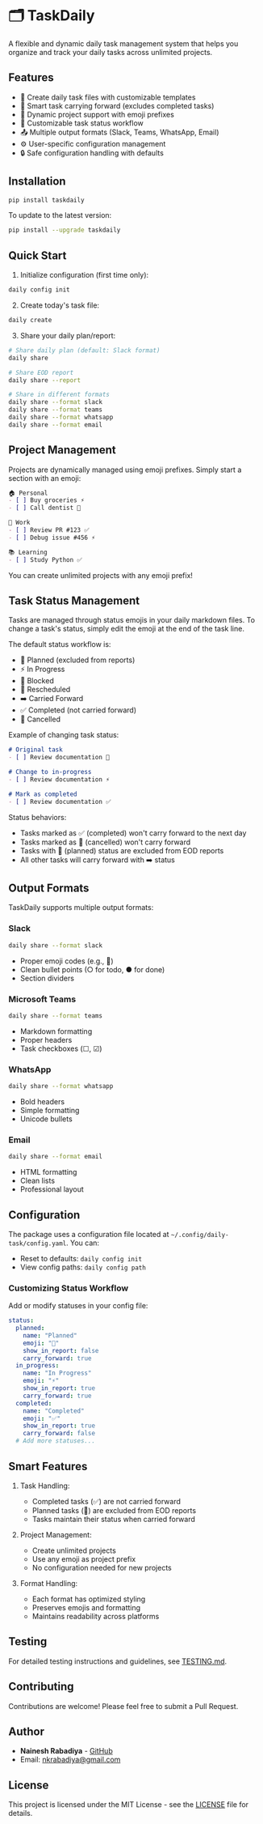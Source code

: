 # 🗂️ TaskDaily

A flexible and dynamic daily task management system that helps you organize and track your daily tasks across unlimited projects.

## Features

- 📝 Create daily task files with customizable templates
- 🔄 Smart task carrying forward (excludes completed tasks)
- 🎯 Dynamic project support with emoji prefixes
- 🎨 Customizable task status workflow
- 📤 Multiple output formats (Slack, Teams, WhatsApp, Email)
- ⚙️ User-specific configuration management
- 🔒 Safe configuration handling with defaults

## Installation

```bash
pip install taskdaily
```

To update to the latest version:
```bash
pip install --upgrade taskdaily
```

## Quick Start

1. Initialize configuration (first time only):
```bash
daily config init
```

2. Create today's task file:
```bash
daily create
```

3. Share your daily plan/report:
```bash
# Share daily plan (default: Slack format)
daily share

# Share EOD report
daily share --report

# Share in different formats
daily share --format slack
daily share --format teams
daily share --format whatsapp
daily share --format email
```

## Project Management

Projects are dynamically managed using emoji prefixes. Simply start a section with an emoji:

```markdown
🏠 Personal
- [ ] Buy groceries ⚡
- [ ] Call dentist 🚧

💼 Work
- [ ] Review PR #123 ✅
- [ ] Debug issue #456 ⚡

📚 Learning
- [ ] Study Python ✅
```

You can create unlimited projects with any emoji prefix!

## Task Status Management

Tasks are managed through status emojis in your daily markdown files. To change a task's status, simply edit the emoji at the end of the task line.

The default status workflow is:
- 📝 Planned (excluded from reports)
- ⚡ In Progress
- 🚧 Blocked
- 📅 Rescheduled
- ➡️ Carried Forward
- ✅ Completed (not carried forward)
- 🚫 Cancelled

Example of changing task status:
```markdown
# Original task
- [ ] Review documentation 📝

# Change to in-progress
- [ ] Review documentation ⚡

# Mark as completed
- [ ] Review documentation ✅
```

Status behaviors:
- Tasks marked as ✅ (completed) won't carry forward to the next day
- Tasks marked as 🚫 (cancelled) won't carry forward
- Tasks with 📝 (planned) status are excluded from EOD reports
- All other tasks will carry forward with ➡️ status

## Output Formats

TaskDaily supports multiple output formats:

### Slack
```bash
daily share --format slack
```
- Proper emoji codes (e.g., :memo:)
- Clean bullet points (○ for todo, ● for done)
- Section dividers

### Microsoft Teams
```bash
daily share --format teams
```
- Markdown formatting
- Proper headers
- Task checkboxes (☐, ☑)

### WhatsApp
```bash
daily share --format whatsapp
```
- Bold headers
- Simple formatting
- Unicode bullets

### Email
```bash
daily share --format email
```
- HTML formatting
- Clean lists
- Professional layout

## Configuration

The package uses a configuration file located at `~/.config/daily-task/config.yaml`. You can:

- Reset to defaults: `daily config init`
- View config paths: `daily config path`

### Customizing Status Workflow

Add or modify statuses in your config file:
```yaml
status:
  planned:
    name: "Planned"
    emoji: "📝"
    show_in_report: false
    carry_forward: true
  in_progress:
    name: "In Progress"
    emoji: "⚡"
    show_in_report: true
    carry_forward: true
  completed:
    name: "Completed"
    emoji: "✅"
    show_in_report: true
    carry_forward: false
  # Add more statuses...
```

## Smart Features

1. Task Handling:
   - Completed tasks (✅) are not carried forward
   - Planned tasks (📝) are excluded from EOD reports
   - Tasks maintain their status when carried forward

2. Project Management:
   - Create unlimited projects
   - Use any emoji as project prefix
   - No configuration needed for new projects

3. Format Handling:
   - Each format has optimized styling
   - Preserves emojis and formatting
   - Maintains readability across platforms

## Testing

For detailed testing instructions and guidelines, see [TESTING.md](TESTING.md).

## Contributing

Contributions are welcome! Please feel free to submit a Pull Request.

## Author

- **Nainesh Rabadiya** - [GitHub](https://github.com/nainesh-rabadiya)
- Email: nkrabadiya@gmail.com

## License

This project is licensed under the MIT License - see the [LICENSE](LICENSE) file for details.
